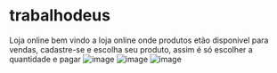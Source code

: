 # trabalhodeus

Loja online
bem vindo a loja online onde produtos etão disponivel para vendas,
cadastre-se e escolha seu produto, assim é só escolher a quantidade e pagar
![image](https://github.com/casini10/trabalhodeus/assets/53997546/cd5b861e-d071-459e-894b-38166ca01b34)
![image](https://github.com/casini10/trabalhodeus/assets/53997546/505b4de5-2478-40c6-8560-eef3dd6b6edc)
![image](https://github.com/casini10/trabalhodeus/assets/53997546/f028cac6-2c59-44d9-853c-fd8eeb8fe530)



